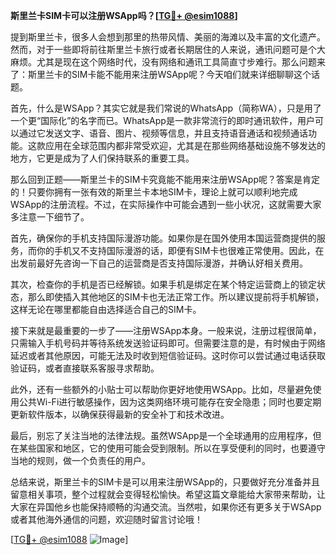 **斯里兰卡SIM卡可以注册WSApp吗？[[TG💪+ @esim1088](https://t.me/s/esim1088)]**

提到斯里兰卡，很多人会想到那里的热带风情、美丽的海滩以及丰富的文化遗产。然而，对于一些即将前往斯里兰卡旅行或者长期居住的人来说，通讯问题可是个大麻烦。尤其是现在这个网络时代，没有网络和通讯工具简直寸步难行。那么问题来了：斯里兰卡的SIM卡能不能用来注册WSApp呢？今天咱们就来详细聊聊这个话题。

首先，什么是WSApp？其实它就是我们常说的WhatsApp（简称WA），只是用了一个更“国际化”的名字而已。WhatsApp是一款非常流行的即时通讯软件，用户可以通过它发送文字、语音、图片、视频等信息，并且支持语音通话和视频通话功能。这款应用在全球范围内都非常受欢迎，尤其是在那些网络基础设施不够发达的地方，它更是成为了人们保持联系的重要工具。

那么回到正题——斯里兰卡的SIM卡究竟能不能用来注册WSApp呢？答案是肯定的！只要你拥有一张有效的斯里兰卡本地SIM卡，理论上就可以顺利地完成WSApp的注册流程。不过，在实际操作中可能会遇到一些小状况，这就需要大家多注意一下细节了。

首先，确保你的手机支持国际漫游功能。如果你是在国外使用本国运营商提供的服务，而你的手机又不支持国际漫游的话，即便有SIM卡也很难正常使用。因此，在出发前最好先咨询一下自己的运营商是否支持国际漫游，并确认好相关费用。

其次，检查你的手机是否已经解锁。如果手机是绑定在某个特定运营商上的锁定状态，那么即使插入其他地区的SIM卡也无法正常工作。所以建议提前将手机解锁，这样无论在哪里都能自由选择适合自己的SIM卡。

接下来就是最重要的一步了——注册WSApp本身。一般来说，注册过程很简单，只需输入手机号码并等待系统发送验证码即可。但需要注意的是，有时候由于网络延迟或者其他原因，可能无法及时收到短信验证码。这时你可以尝试通过电话获取验证码，或者直接联系客服寻求帮助。

此外，还有一些额外的小贴士可以帮助你更好地使用WSApp。比如，尽量避免使用公共Wi-Fi进行敏感操作，因为这类网络环境可能存在安全隐患；同时也要定期更新软件版本，以确保获得最新的安全补丁和技术改进。

最后，别忘了关注当地的法律法规。虽然WSApp是一个全球通用的应用程序，但在某些国家和地区，它的使用可能会受到限制。所以在享受便利的同时，也要遵守当地的规则，做一个负责任的用户。

总结来说，斯里兰卡的SIM卡是可以用来注册WSApp的，只要做好充分准备并且留意相关事项，整个过程就会变得轻松愉快。希望这篇文章能给大家带来帮助，让大家在异国他乡也能保持顺畅的沟通交流。当然啦，如果你还有更多关于WSApp或者其他海外通信的问题，欢迎随时留言讨论哦！

[[TG💪+ @esim1088](https://t.me/s/esim1088) ![Image](https://i.postimg.cc/4NQfJmqS/Snipaste-2025-05-13-00-14-12.png)]